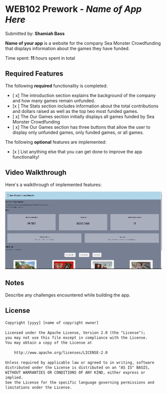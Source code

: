 # WEB102 Prework - *Name of App Here*

Submitted by: **Shamiah Bass**

**Name of your app** is a website for the company Sea Monster Crowdfunding that displays information about the games they have funded.

Time spent: **11** hours spent in total

## Required Features

The following **required** functionality is completed:

* [ x] The introduction section explains the background of the company and how many games remain unfunded.
* [x ] The Stats section includes information about the total contributions and dollars raised as well as the top two most funded games.
* [ x] The Our Games section initially displays all games funded by Sea Monster Crowdfunding
* [ x] The Our Games section has three buttons that allow the user to display only unfunded games, only funded games, or all games.

The following **optional** features are implemented:

* [x ] List anything else that you can get done to improve the app functionality!

## Video Walkthrough

Here's a walkthrough of implemented features:

<img src="https://github.com/basss2024/web102_prework/raw/main/Lab0 GIF.gif" alt="Sea Monster Crowdfunding GIF" width="600">









## Notes

Describe any challenges encountered while building the app.

## License

    Copyright [yyyy] [name of copyright owner]

    Licensed under the Apache License, Version 2.0 (the "License");
    you may not use this file except in compliance with the License.
    You may obtain a copy of the License at

        http://www.apache.org/licenses/LICENSE-2.0

    Unless required by applicable law or agreed to in writing, software
    distributed under the License is distributed on an "AS IS" BASIS,
    WITHOUT WARRANTIES OR CONDITIONS OF ANY KIND, either express or implied.
    See the License for the specific language governing permissions and
    limitations under the License.
